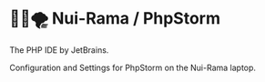 # 🐝🐘🌪️  Nui-Rama / PhpStorm

The PHP IDE by JetBrains.

Configuration and Settings for PhpStorm on the Nui-Rama laptop.
